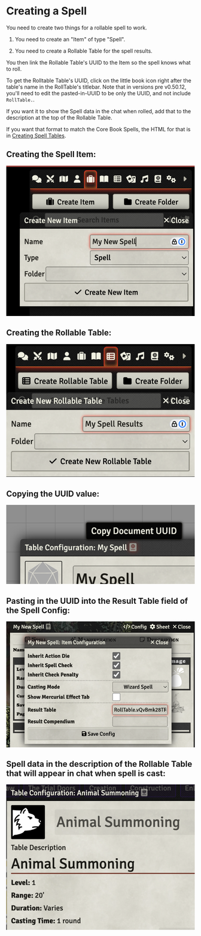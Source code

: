 # Creating a Spell

You need to create two things for a rollable spell to work.

1) You need to create an "Item" of type "Spell".

2) You need to create a Rollable Table for the spell results.

You then link the Rollable Table's UUID to the Item so the spell knows what to roll.

To get the Rolltable Table's UUID, click on the little book icon right after the table's name in the RollTable's titlebar.
Note that in versions pre v0.50.12, you'll need to edit the pasted-in-UUID to be only the UUID, and not include `RollTable.`.

If you want it to show the Spell data in the chat when rolled, add that to the description at the top of the Rollable Table.

If you want that format to match the Core Book Spells, the HTML for that is in [Creating Spell Tables](Creating-Spell-Tables.md).

## Creating the Spell Item:
![Spell Item Creation](images/spell_item_creation.png)


## Creating the Rollable Table:
![Spell Rollable Table](images/spell_rollable_table.png)

## Copying the UUID value:
![Spell UUID Copy](images/spell_uuid_copy.png)

## Pasting in the UUID into the Result Table field of the Spell Config:

![Spell Result Table Config](images/spell_result_table_config.png)

## Spell data in the description of the Rollable Table that will appear in chat when spell is cast:
![Spell Rollable Table Description](images/spell_rollable_table_description.png)

